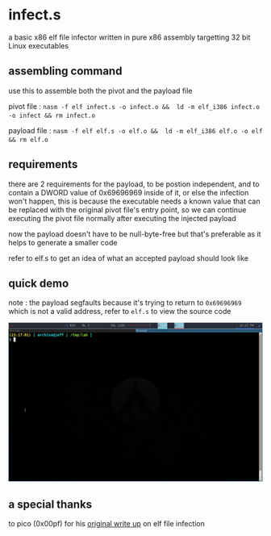# infect.s

a basic x86 elf file infector written in pure x86 assembly targetting 32 bit Linux executables

## assembling command

use this to assemble both the pivot and the payload file

pivot file : `nasm -f elf infect.s -o infect.o &&  ld -m elf_i386 infect.o -o infect && rm infect.o`

payload file : `nasm -f elf elf.s -o elf.o &&  ld -m elf_i386 elf.o -o elf && rm elf.o`

## requirements

there are 2 requirements for the payload, to be postion independent, and to contain a DWORD value of 0x69696969 inside of it, or else the infection won't happen, this is because the executable needs a known value that can be replaced with the original pivot file's entry point, so we can continue executing the pivot file normally after executing the injected payload

now the payload doesn't have to be null-byte-free but that's preferable as it helps to generate a smaller code

refer to elf.s to get an idea of what an accepted payload should look like

## quick demo
note : the payload segfaults because it's trying to return to `0x69696969` which is not a valid address, refer to `elf.s` to view the source code

![](demo.gif)

## a special thanks

to pico (0x00pf) for his [original write up](https://0x00sec.org/t/elfun-file-injector/410) on elf file infection
